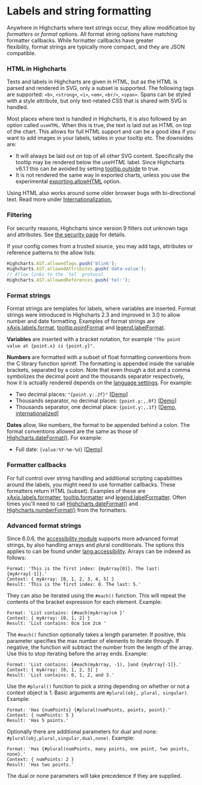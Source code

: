 # Labels and string formatting

Anywhere in Highcharts where text strings occur, they allow modification by _formatters_ or _format_ options. All format string options have matching formatter callbacks. While formatter callbacks have greater flexibility, format strings are typically more compact, and they are JSON compatible.

### HTML in Highcharts

Texts and labels in Highcharts are given in HTML, but as the HTML is parsed and rendered in SVG, only a subset is supported. The following tags are supported: `<b>`, `<strong>`, `<i>`, `<em>`, `<br/>`, `<span>`. Spans can be styled with a style attribute, but only text-related CSS that is shared with SVG is handled.

Most places where text is handled in Highcharts, it is also followed by an option called `useHTML`. When this is true, the text is laid out as HTML on top of the chart. This allows for full HTML support and can be a good idea if you want to add images in your labels, tables in your tooltip etc. The downsides are:

-   It will always be laid out on top of all other SVG content. Specifically the tooltip may be rendered below the _useHTML_ label. Since Highcharts v6.1.1 this can be avoided by setting [tooltip.outside](https://api.highcharts.com/highcharts/tooltip.outside) to true.
-   It is not rendered the same way in exported charts, unless you use the experimental [exporting.allowHTML](https://api.highcharts.com/highcharts/exporting.allowHTML) option.

Using HTML also works around some older browser bugs with bi-directional text. Read more under [Internationalization.](https://highcharts.com/docs/advanced-chart-features/internationalization)

### Filtering

For security reasons, Highcharts since version 9 filters out unknown tags and attributes. See [the security page](https://highcharts.com/docs/chart-concepts/security) for details.

If your config comes from a trusted source, you may add tags, attributes or reference patterns to the allow lists:

```js
Highcharts.AST.allowedTags.push('blink');
Highcharts.AST.allowedAttributes.push('data-value');
// Allow links to the `tel` protocol
Highcharts.AST.allowedReferences.push('tel:');
```

### Format strings

Format strings are templates for labels, where variables are inserted. Format strings were introduced in Highcharts 2.3 and improved in 3.0 to allow number and date formatting. Examples of format strings are [xAxis.labels.format](https://api.highcharts.com/highcharts/xAxis.labels.format), [tooltip.pointFormat](https://api.highcharts.com/highcharts/tooltip.pointFormat) and [legend.labelFormat](https://api.highcharts.com/highcharts/legend.labelFormat).

**Variables** are inserted with a bracket notation, for example `"The point value at {point.x} is {point.y}"`.

**Numbers** are formatted with a subset of float formatting conventions from the C library function sprintf. The formatting is appended inside the variable brackets, separated by a colon. Note that even though a dot and a comma symbolizes the decimal point and the thousands separator respectively, how it is actually rendered depends on the [language settings](https://api.highcharts.com/highcharts/lang). For example:

-   Two decimal places: `"{point.y:.2f}"` [[Demo](https://jsfiddle.net/gh/get/library/pure/highcharts/highcharts/tree/master/samples/highcharts/labels/two-decimal-places)]
-   Thousands separator, no decimal places: `{point.y:,.0f}` [[Demo](https://jsfiddle.net/gh/get/library/pure/highcharts/highcharts/tree/master/samples/highcharts/labels/no-decimal-places)]
-   Thousands separator, one decimal place: `{point.y:,.1f}` [[Demo, internationalized](https://jsfiddle.net/gh/get/library/pure/highcharts/highcharts/tree/master/samples/highcharts/labels/one-decimal-place)]

**Dates** allow, like numbers, the format to be appended behind a colon. The format conventions allowed are the same as those of [Highcharts.dateFormat()](https://api.highcharts.com/class-reference/Highcharts.Time#dateFormat). For example:

-   Full date: `{value:%Y-%m-%d}` [[Demo](https://jsfiddle.net/gh/get/library/pure/highcharts/highcharts/tree/master/samples/highcharts/labels/full-date)]

### Formatter callbacks

For full control over string handling and additional scripting capabilities around the labels, you might need to use formatter callbacks. These formatters return HTML (subset). Examples of these are [xAxis.labels.formatter](https://api.highcharts.com/highcharts/xAxis.labels.formatter), [tooltip.formatter](https://api.highcharts.com/highcharts/tooltip.formatter) and [legend.labelFormatter](https://api.highcharts.com/highcharts/legend.labelFormatter). Often times you'll need to call [Highcharts.dateFormat()](https://api.highcharts.com/class-reference/Highcharts.Time#dateFormat) and [Highcharts.numberFormat()](https://api.highcharts.com/class-reference/Highcharts#.numberFormat) from the formatters.

### Advanced format strings

Since 6.0.6, the [accessibility module](https://www.highcharts.com/docs/chart-concepts/accessibility) supports more advanced format strings, by also handling arrays and plural conditionals. The options this applies to can be found under [lang.accessibility](https://api.highcharts.com/highcharts/lang.accessibility). Arrays can be indexed as follows:

    Format: 'This is the first index: {myArray[0]}. The last: {myArray[-1]}.'
    Context: { myArray: [0, 1, 2, 3, 4, 5] }
    Result: 'This is the first index: 0. The last: 5.'

They can also be iterated using the `#each()` function. This will repeat the contents of the bracket expression for each element. Example:

    Format: 'List contains: {#each(myArray)cm }'
    Context: { myArray: [0, 1, 2] }
    Result: 'List contains: 0cm 1cm 2cm '

The `#each()` function optionally takes a length parameter. If positive, this parameter specifies the max number of elements to iterate through. If negative, the function will subtract the number from the length of the array. Use this to stop iterating before the array ends. Example:

    Format: 'List contains: {#each(myArray, -1), }and {myArray[-1]}.'
    Context: { myArray: [0, 1, 2, 3] }
    Result: 'List contains: 0, 1, 2, and 3.'

Use the `#plural()` function to pick a string depending on whether or not a context object is 1. Basic arguments are `#plural(obj, plural, singular)`. Example:

    Format: 'Has {numPoints} {#plural(numPoints, points, point}.'
    Context: { numPoints: 5 }
    Result: 'Has 5 points.'

Optionally there are additional parameters for dual and none: `#plural(obj,plural,singular,dual,none)`. Example:

    Format: 'Has {#plural(numPoints, many points, one point, two points, none}.'
    Context: { numPoints: 2 }
    Result: 'Has two points.'

The dual or none parameters will take precedence if they are supplied.

